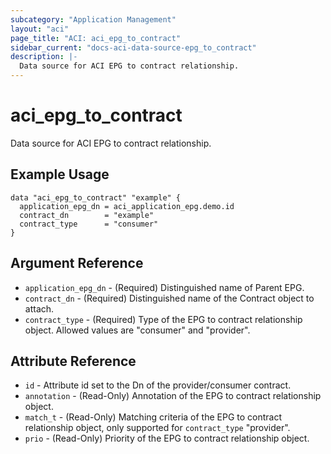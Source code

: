 ```yaml
---
subcategory: "Application Management"
layout: "aci"
page_title: "ACI: aci_epg_to_contract"
sidebar_current: "docs-aci-data-source-epg_to_contract"
description: |-
  Data source for ACI EPG to contract relationship.
---
```


# aci_epg_to_contract

Data source for ACI EPG to contract relationship.

## Example Usage

```hcl
data "aci_epg_to_contract" "example" {
  application_epg_dn = aci_application_epg.demo.id
  contract_dn        = "example"
  contract_type      = "consumer"
}
```

## Argument Reference

- `application_epg_dn` - (Required) Distinguished name of Parent EPG.
- `contract_dn` - (Required) Distinguished name of the Contract object to attach.
- `contract_type` - (Required) Type of the EPG to contract relationship object. Allowed values are "consumer" and "provider".

## Attribute Reference

- `id` - Attribute id set to the Dn of the provider/consumer contract.
- `annotation` - (Read-Only) Annotation of the EPG to contract relationship object.
- `match_t` - (Read-Only) Matching criteria of the EPG to contract relationship object, only supported for `contract_type` "provider".
- `prio` - (Read-Only) Priority of the EPG to contract relationship object.
